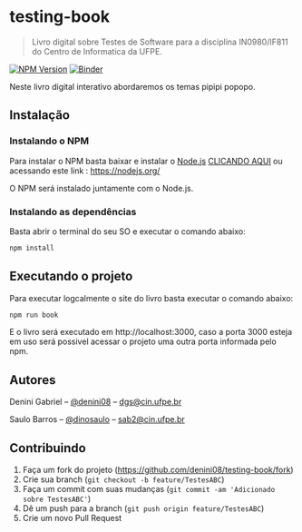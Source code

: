 # testing-book
> Livro digital sobre Testes de Software para a disciplina IN0980/IF811 do Centro de Informatica da UFPE.

[![NPM Version][npm-image]][npm-url]
[![Binder](https://mybinder.org/badge_logo.svg)](https://mybinder.org/v2/gh/denini08/testing-book/master?filepath=%2Fdocs)

Neste livro digital interativo abordaremos os temas pipipi popopo.

## Instalação

### Instalando o NPM

Para instalar o NPM basta baixar e instalar o [Node.js](https://pt.wikipedia.org/wiki/Node.js) [CLICANDO AQUI](https://nodejs.org/) ou acessando este link : https://nodejs.org/

O NPM será instalado juntamente com o Node.js.

### Instalando as dependências

Basta abrir o terminal do seu SO e executar o comando abaixo:

```bash
npm install
```

## Executando o projeto

Para executar logcalmente o site do livro basta executar o comando abaixo:

```bash
npm run book
```

E o livro será executado em http://localhost:3000, caso a porta 3000 esteja em uso será possivel acessar o projeto uma outra porta informada pelo npm.

## Autores

Denini Gabriel – [@denini08](https://github.com/denini08) – dgs@cin.ufpe.br

Saulo Barros – [@dinosaulo](https://github.com/DinoSaulo) – sab2@cin.ufpe.br

## Contribuindo

1. Faça um fork do projeto (<https://github.com/denini08/testing-book/fork>)
2. Crie sua branch (`git checkout -b feature/TestesABC`)
3. Faça um commit com suas mudanças (`git commit -am 'Adicionado sobre TestesABC'`)
4. Dê um push para a branch (`git push origin feature/TestesABC`)
5. Crie um novo Pull Request

<!-- Markdown link & img dfn's -->
[npm-image]: https://img.shields.io/npm/v/datadog-metrics.svg?style=flat-square
[npm-url]: https://npmjs.org/package/datadog-metrics